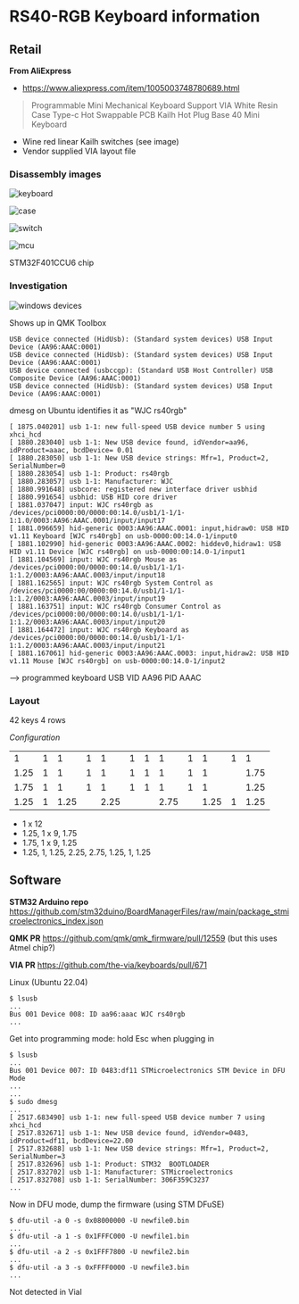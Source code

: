 # RS40-RGB Keyboard information

## Retail

**From AliExpress**

- https://www.aliexpress.com/item/1005003748780689.html

> Programmable Mini Mechanical Keyboard Support VIA White Resin Case Type-c Hot Swappable PCB Kailh Hot Plug Base 40 Mini Keyboard

- Wine red linear Kailh switches (see image)
- Vendor supplied VIA layout file

### Disassembly images

![keyboard](./images/98f1b870412a4e5c9ebbcb1e79216d7a.jpg)

![case](./images/5e8fa65536174781855d08af0b80de0a.jpg)

![switch](./images/d6f47bd280a44dc1a57793bd828190eb.jpg)

![mcu](./images/e62e77d262f042fe99832791bdb53da5.jpg)

STM32F401CCU6 chip

### Investigation

![windows devices](./images/2f7252b5fba71b376ad1f09383b60120.png)

Shows up in QMK Toolbox

```text
USB device connected (HidUsb): (Standard system devices) USB Input Device (AA96:AAAC:0001)
USB device connected (HidUsb): (Standard system devices) USB Input Device (AA96:AAAC:0001)
USB device connected (usbccgp): (Standard USB Host Controller) USB Composite Device (AA96:AAAC:0001)
USB device connected (HidUsb): (Standard system devices) USB Input Device (AA96:AAAC:0001)
```

dmesg on Ubuntu identifies it as "WJC rs40rgb"

```text
[ 1875.040201] usb 1-1: new full-speed USB device number 5 using xhci_hcd
[ 1880.283040] usb 1-1: New USB device found, idVendor=aa96, idProduct=aaac, bcdDevice= 0.01
[ 1880.283050] usb 1-1: New USB device strings: Mfr=1, Product=2, SerialNumber=0
[ 1880.283054] usb 1-1: Product: rs40rgb
[ 1880.283057] usb 1-1: Manufacturer: WJC
[ 1880.991648] usbcore: registered new interface driver usbhid
[ 1880.991654] usbhid: USB HID core driver
[ 1881.037047] input: WJC rs40rgb as /devices/pci0000:00/0000:00:14.0/usb1/1-1/1-1:1.0/0003:AA96:AAAC.0001/input/input17
[ 1881.096659] hid-generic 0003:AA96:AAAC.0001: input,hidraw0: USB HID v1.11 Keyboard [WJC rs40rgb] on usb-0000:00:14.0-1/input0
[ 1881.102990] hid-generic 0003:AA96:AAAC.0002: hiddev0,hidraw1: USB HID v1.11 Device [WJC rs40rgb] on usb-0000:00:14.0-1/input1
[ 1881.104569] input: WJC rs40rgb Mouse as /devices/pci0000:00/0000:00:14.0/usb1/1-1/1-1:1.2/0003:AA96:AAAC.0003/input/input18
[ 1881.162565] input: WJC rs40rgb System Control as /devices/pci0000:00/0000:00:14.0/usb1/1-1/1-1:1.2/0003:AA96:AAAC.0003/input/input19
[ 1881.163751] input: WJC rs40rgb Consumer Control as /devices/pci0000:00/0000:00:14.0/usb1/1-1/1-1:1.2/0003:AA96:AAAC.0003/input/input20
[ 1881.164472] input: WJC rs40rgb Keyboard as /devices/pci0000:00/0000:00:14.0/usb1/1-1/1-1:1.2/0003:AA96:AAAC.0003/input/input21
[ 1881.167061] hid-generic 0003:AA96:AAAC.0003: input,hidraw2: USB HID v1.11 Mouse [WJC rs40rgb] on usb-0000:00:14.0-1/input2
```

--> programmed keyboard USB VID AA96 PID AAAC

### Layout

42 keys
4 rows

*Configuration*

<table>
<tbody>
  <tr>
    <td>1</td>
    <td>1</td>
    <td>1</th>
    <td>1</td>
    <td>1</td>
    <td>1</td>
    <td>1</td>
    <td>1</td>
    <td>1</td>
    <td>1</td>
    <td>1</td>
    <td>1</td>
  </tr>
  <tr>
    <td>1.25</td>
    <td>1</td>
    <td>1</td>
    <td>1</td>
    <td>1</td>
    <td>1</td>
    <td>1</td>
    <td>1</td>
    <td>1</td>
    <td>1</td>
    <td></td>
    <td>1.75</td>
  </tr>
  <tr>
    <td>1.75</td>
    <td>1</td>
    <td>1</td>
    <td>1</td>
    <td>1</td>
    <td>1</td>
    <td>1</td>
    <td>1</td>
    <td>1</td>
    <td>1</td>
    <td></td>
    <td>1.25</td>
  </tr>
  <tr>
    <td>1.25</td>
    <td>1</td>
    <td>1.25</td>
    <td></td>
    <td>2.25</td>
    <td></td>
    <td></td>
    <td>2.75</td>
    <td></td>
    <td>1.25</td>
    <td>1</td>
    <td>1.25</td>
  </tr>
</tbody>
</table>

- 1 x 12
- 1.25, 1 x 9, 1.75
- 1.75, 1 x 9, 1.25
- 1.25, 1, 1.25,  2.25,  2.75, 1.25, 1, 1.25

## Software

**STM32 Arduino repo**
https://github.com/stm32duino/BoardManagerFiles/raw/main/package_stmicroelectronics_index.json

**QMK PR**
https://github.com/qmk/qmk_firmware/pull/12559
(but this uses Atmel chip?)

**VIA PR**
https://github.com/the-via/keyboards/pull/671

Linux (Ubuntu 22.04)

```text
$ lsusb
...
Bus 001 Device 008: ID aa96:aaac WJC rs40rgb
...
```

Get into programming mode: hold Esc when plugging in

```text
$ lsusb
...
Bus 001 Device 007: ID 0483:df11 STMicroelectronics STM Device in DFU Mode
...
...
$ sudo dmesg
...
[ 2517.683490] usb 1-1: new full-speed USB device number 7 using xhci_hcd
[ 2517.832671] usb 1-1: New USB device found, idVendor=0483, idProduct=df11, bcdDevice=22.00
[ 2517.832688] usb 1-1: New USB device strings: Mfr=1, Product=2, SerialNumber=3
[ 2517.832696] usb 1-1: Product: STM32  BOOTLOADER
[ 2517.832702] usb 1-1: Manufacturer: STMicroelectronics
[ 2517.832708] usb 1-1: SerialNumber: 306F359C3237
...
```

Now in DFU mode, dump the firmware (using STM DFuSE)

```shell
$ dfu-util -a 0 -s 0x08000000 -U newfile0.bin
...
$ dfu-util -a 1 -s 0x1FFFC000 -U newfile1.bin
...
$ dfu-util -a 2 -s 0x1FFF7800 -U newfile2.bin
...
$ dfu-util -a 3 -s 0xFFFF0000 -U newfile3.bin
...
```

Not detected in Vial
